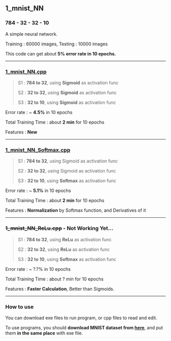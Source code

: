 ## 1_mnist_NN

### 784 - 32 - 32 - 10

A simple neural network.

Training : 60000 images, Testing : 10000 images 

This code can get about **5% error rate in 10 epochs.**

---

### [1_mnist_NN.cpp](1_mnist_NN.cpp)

> S1 : **784 to 32**, using **Sigmoid** as activation func
>
> S2 : **32 to 32**, using **Sigmoid** as activation func
>
> S3 : **32 to 10**, using **Sigmoid** as activation func

Error rate : ~ **4.5%** in 10 epochs

Total Training Time : about **2 min** for 10 epochs

Features : **New**

---

### [1_mnist_NN_Softmax.cpp](1_mnist_NN_Softmax.cpp)

> S1 : **784 to 32**, using Sigmoid as activation func
>
> S2 : **32 to 32**, using Sigmoid as activation func
>
> S3 : **32 to 10**, using **Softmax** as activation func

Error rate : ~ **5.1%** in 10 epochs

Total Training Time : about **2 min** for 10 epochs

Features : **Normalization** by Softmax function, and Derivatives of it

---

### ~~1_mnist_NN_ReLu.cpp~~ - Not Working Yet...

> S1 : **784 to 32**, using **ReLu** as activation func
>
> S2 : **32 to 32**, using **ReLu** as activation func
>
> S3 : **32 to 10**, using **Softmax** as activation func

Error rate : ~ ?.?% in 10 epochs

Total Training Time : about ? min for 10 epochs

Features : **Faster Calculation**, Better than Sigmoids.

---

### How to use

You can download exe files to run program, or cpp files to read and edit.

To use programs, you should **download MNIST dataset from [here](http://yann.lecun.com/exdb/mnist/)**, and put them **in the same place** with exe file.

